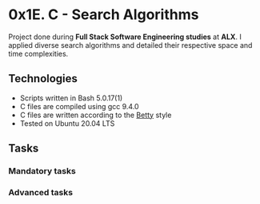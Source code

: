 # 0x1E. C - Search Algorithms

Project done during **Full Stack Software Engineering studies** at **ALX**.
I applied diverse search algorithms and detailed their respective space and time complexities.

## Technologies
* Scripts written in Bash 5.0.17(1)
* C files are compiled using gcc 9.4.0
* C files are written according to the [Betty](https://github.com/alx-tools/Betty) style
* Tested on Ubuntu 20.04 LTS


## Tasks

### Mandatory tasks





### Advanced tasks

